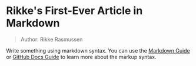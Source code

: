 # Rikke's First-Ever Article in Markdown

> Author: Rikke Rasmussen

Write something using markdown syntax. You can use the 
[Markdown Guide](https://www.markdownguide.org/basic-syntax/) or
[GitHub Docs Guide](https://docs.github.com/en/get-started/writing-on-github/getting-started-with-writing-and-formatting-on-github/basic-writing-and-formatting-syntax)
to learn more about the markup syntax.
